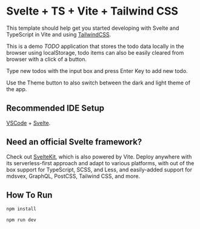 # Svelte + TS + Vite + Tailwind CSS

This template should help get you started developing with Svelte and TypeScript in Vite and using [TailwindCSS](https://tailwindcss.com/).

This is a demo *TODO* application that stores the todo data locally in the browser using localStorage, todo items can also be easily cleared from browser with a click of a button.

Type new todos with the input box and press Enter Key to add new todo.

Use the Theme button to also switch between the dark and light theme of the app.

## Recommended IDE Setup

[VSCode](https://code.visualstudio.com/) + [Svelte](https://marketplace.visualstudio.com/items?itemName=svelte.svelte-vscode).

## Need an official Svelte framework?

Check out [SvelteKit](https://github.com/sveltejs/kit#readme), which is also powered by Vite. Deploy anywhere with its serverless-first approach and adapt to various platforms, with out of the box support for TypeScript, SCSS, and Less, and easily-added support for mdsvex, GraphQL, PostCSS, Tailwind CSS, and more.

## How To Run

```bash
npm install

npm run dev
```
